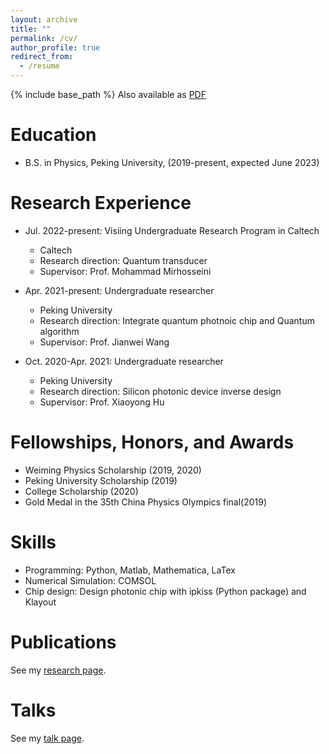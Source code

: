 ```yaml
---
layout: archive
title: ""
permalink: /cv/
author_profile: true
redirect_from:
  - /resume
---
```


{% include base_path %}
Also available as [PDF](http://yuyue11443.github.io/files/CV_Yue_Yu.pdf)

Education
======
* B.S. in Physics, Peking University, (2019-present, expected June 2023)

Research Experience
======
* Jul. 2022-present: Visiing Undergraduate Research Program in Caltech
  * Caltech
  * Research direction: Quantum transducer
  * Supervisor: Prof. Mohammad Mirhosseini

* Apr. 2021-present: Undergraduate researcher
  * Peking University
  * Research direction: Integrate quantum photnoic chip and Quantum algorithm
  * Supervisor: Prof. Jianwei Wang

* Oct. 2020-Apr. 2021: Undergraduate researcher
  * Peking University
  * Research direction: Silicon photonic device inverse design
  * Supervisor: Prof. Xiaoyong Hu
  
Fellowships, Honors, and Awards
======
* Weiming Physics Scholarship (2019, 2020)
* Peking University Scholarship (2019)
* College Scholarship (2020)
* Gold Medal in the 35th China Physics Olympics final(2019)

Skills
======
* Programming: Python, Matlab, Mathematica, LaTex
* Numerical Simulation: COMSOL
* Chip design: Design photonic chip with ipkiss (Python package) and Klayout

Publications
======
See my [research page](https://yuyue11443.github.io/research/).
  
Talks
======
See my [talk page](https://yuyue11443.github.io/talk/).
  
  

